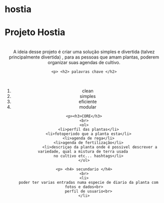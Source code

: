 # hostia
<html>
<body>
<p><h1> Projeto Hostia </h1>
<br>
<center>
    A ideia desse projeto é criar uma solução simples e divertida (talvez principalmente divertida)
    , para as pessoas que amam plantas, poderem organizar suas agendas de cultivo.

    <p> <h2> palavras chave </h2>
  <br>
   <ol>
   <li> clean</li>
   <li> simples</li>
    <li>eficiente</li>
   <li> modular</li> 
    </ol>
    
    <p><h3>CORE</h3>
    <br>
    <ol>
        <li>perfil das plantas</li>
        <li>fotoperiodo que a planta esta</li>
        <li>agenda de rega</li>
        <li>agenda de fertilização</li>
                  <li>descriçao da planta onde é possivel descrever a variedade, qual a mistura de terra usada 
        no cultivo etc... hashtags</li>
    </ol>

    <p> <h4> secundario </h4>
    <br>
    <li>
        poder ter varias entradas numa especie de diario da planta com fotos e dados<br>
        perfil de usuario<br>
    </li>

</center>

</body>
</html>
